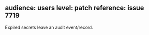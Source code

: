 audience: users
level: patch
reference: issue 7719
---

Expired secrets leave an audit event/record.
